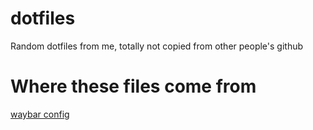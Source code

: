 # dotfiles
Random dotfiles from me, totally not copied from other people's github

# Where these files come from 
[waybar config](https://github.com/mverna27/dotfiles_OLD)
